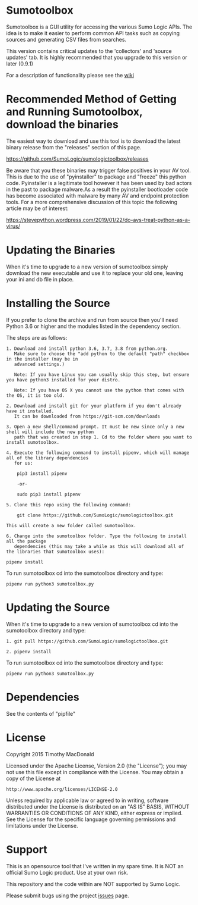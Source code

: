 Sumotoolbox
===========

 Sumotoolbox is a GUI utility for accessing the various Sumo Logic APIs. The idea is to make
 it easier to perform common API tasks such as copying sources and generating CSV files from
 searches.

This version contains critical updates to the 'collectors' and 'source updates' tab. It is highly recommended that you
upgrade to this version or later (0.9.1)

For a description of functionality please see the [wiki](https://github.com/SumoLogic/sumologictoolbox/wiki)

Recommended Method of Getting and Running Sumotoolbox, download the binaries
============================================================================

The easiest way to download and use this tool is to download the latest binary release from the "releases"
section of this page. 

https://github.com/SumoLogic/sumologictoolbox/releases

Be aware that you these binaries may trigger false positives in your AV tool. This is due to the use of "pyinstaller" 
to package and "freeze" this python code. Pyinstaller is a legitimate tool however it has been used by bad actors in 
the past to package malware.As a result the pyinstaller bootloader code has become associated with malware by many AV and
endpoint protection tools. For a more comprehensive discussion of this topic the following article may be of interest:

https://stevepython.wordpress.com/2019/01/22/do-avs-treat-python-as-a-virus/

Updating the Binaries
=====================

When it's time to upgrade to a new version of sumotoolbox simply download the new executable and use it to replace
your old one, leaving your ini and db file in place. 

Installing the Source
=====================

If you prefer to clone the archive and run from source then you'll need Python 3.6 or higher and the modules listed 
in the dependency section.  

The steps are as follows: 

    1. Download and install python 3.6, 3.7, 3.8 from python.org.  
       Make sure to choose the "add python to the default "path" checkbox in the installer (may be in 
       advanced settings.)

       Note: If you have Linux you can usually skip this step, but ensure you have python3 installed for your distro. 

       Note: If you have OS X you cannot use the python that comes with the OS, it is too old.

    2. Download and install git for your platform if you don't already have it installed.
       It can be downloaded from https://git-scm.com/downloads
    
    3. Open a new shell/command prompt. It must be new since only a new shell will include the new python 
       path that was created in step 1. Cd to the folder where you want to install sumotoolbox.
    
    4. Execute the following command to install pipenv, which will manage all of the library dependencies 
       for us:

        pip3 install pipenv
    
        -or-
    
        sudo pip3 install pipenv 
 
    5. Clone this repo using the following command:
    
        git clone https://github.com/SumoLogic/sumologictoolbox.git
    
    This will create a new folder called sumotoolbox. 
    
    6. Change into the sumotoolbox folder. Type the following to install all the package 
       dependencies (this may take a while as this will download all of the libraries that sumotoolbox uses):

    pipenv install
    
To run sumotoolbox cd into the sumotoolbox directory and type:

    pipenv run python3 sumotoolbox.py
    
Updating the Source
===================

When it's time to upgrade to a new version of sumotoolbox cd into the sumotoolbox directory and type:
    
    1. git pull https://github.com/SumoLogic/sumologictoolbox.git
    
    2. pipenv install
    
To run sumotoolbox cd into the sumotoolbox directory and type:

    pipenv run python3 sumotoolbox.py

Dependencies
============

See the contents of "pipfile"

  


License
=======

Copyright 2015 Timothy MacDonald

Licensed under the Apache License, Version 2.0 (the "License");
you may not use this file except in compliance with the License.
You may obtain a copy of the License at

    http://www.apache.org/licenses/LICENSE-2.0

Unless required by applicable law or agreed to in writing, software
distributed under the License is distributed on an "AS IS" BASIS,
WITHOUT WARRANTIES OR CONDITIONS OF ANY KIND, either express or implied.
See the License for the specific language governing permissions and
limitations under the License.

Support
=======

This is an opensource tool that I've written in my spare time. It is NOT an official Sumo Logic product. Use at your
own risk. 

This repository and the code within are NOT supported by Sumo Logic.

Please submit bugs using the project [issues](https://github.com/SumoLogic/sumologictoolbox/issues) page. 
